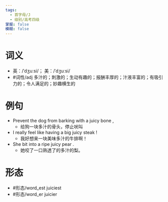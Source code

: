 ```yaml
---
tags:
  - 首字母/J
  - 级别/高考四级
掌握: false
模糊: false
---
```

# 词义
- 英：/ˈdʒuːsi/； 美：/ˈdʒuːsi/
- #词性/adj  多汁的；刺激的；生动有趣的；报酬丰厚的；汁液丰富的；有吸引力的；令人满足的；妙趣横生的
# 例句
- Prevent the dog from barking with a juicy bone ,
	- 给狗一块多汁的骨头，停止吠叫
- I really feel like having a big juicy steak !
	- 我好想来一块美味多汁的牛排啊！
- She bit into a ripe juicy pear .
	- 她咬了一口熟透了的多汁的梨。
# 形态
- #形态/word_est juiciest
- #形态/word_er juicier
